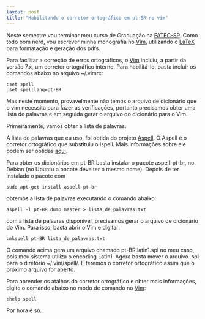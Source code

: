 ```yaml
---
layout: post
title: "Habilitando o corretor ortográfico em pt-BR no vim"
---
```

Neste semestre vou terminar meu curso de Graduação na [FATEC-SP][fatec-link].
Como todo bom nerd, vou escrever minha monografia no [Vim][vim-link],
utilizando o [LaTeX][latex-link] para formatação e geração dos pdfs.

Para facilitar a correção de erros ortográficos, o [Vim][vim-link] incluiu,
a partir da versão 7.x, um corretor ortográfico interno. Para habilitá-lo,
basta incluir os comandos abaixo no arquivo ~/.vimrc:

    :set spell
    :set spelllang=pt-BR

Mas neste momento, provavelmente não temos o arquivo de dicionário que o vim
necessita para fazer as verificações, portanto precisamos obter uma lista de
palavras e em seguida gerar o arquivo do dicionário para o Vim.

Primeiramente, vamos obter a lista de palavras.

A lista de palavras que eu uso, foi obtida do projeto [Aspell][aspell-link].
O Aspell é o corretor ortográfico que substituiu o Ispell. Mais informações
sobre ele podem ser obtidas [aqui][wiki-aspell].

Para obter os dicionários em pt-BR basta instalar o pacote aspell-pt-br, no
Debian (no Ubuntu o pacote deve ter o mesmo nome). Depois de ter instalado o
pacote com

    sudo apt-get install aspell-pt-br

obtemos a lista de palavras executando o comando abaixo:

    aspell -l pt-BR dump master > lista_de_palavras.txt

com a lista de palavras disponível, precisamos gerar o arquivo de dicionário
do Vim. Para isso, basta abrir o Vim e digitar:

    :mkspell pt-BR lista_de_palavras.txt

O comando acima gera um arquivo chamado pt-BR.latin1.spl no meu caso, pois
meu sistema utiliza o encoding Latin1. Agora basta mover o arquivo .spl para
o diretório ~/.vim/spell/. E teremos o corretor ortográfico assim que
o próximo arquivo for aberto.

Para aprender os atalhos do corretor ortográfico e obter mais informações,
digite o comando abaixo no modo de comando no [Vim][vim-link]:

    :help spell

Por hora é só.

[vim-link]: http://vim.org/ "Vim"
[wiki-aspell]: http://en.wikipedia.org/wiki/GNU_Aspell "Wikipedia GNU/Aspell"
[aspell-link]: http://aspell.net/ "GNU/Aspell"
[latex-link]: http://www.latex-project.org/ "LaTeX"
[fatec-link]: http://fatecsp.br "FATEC-SP"

